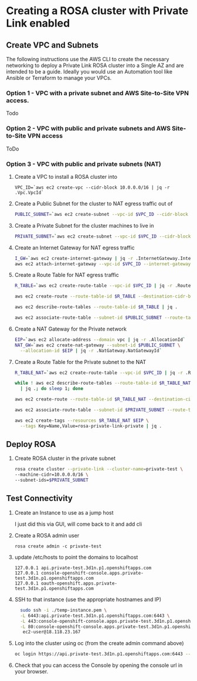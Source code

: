 # Creating a ROSA cluster with Private Link enabled

## Create VPC and Subnets

The following instructions use the AWS CLI to create the necessary networking to deploy a Private Link ROSA cluster into a Single AZ and are intended to be a guide. Ideally you would use an Automation tool like Ansible or Terraform to manage your VPCs.

### Option 1 - VPC with a private subnet and AWS Site-to-Site VPN access.

Todo

### Option 2 - VPC with public and private subnets and AWS Site-to-Site VPN access

ToDo

### Option 3 - VPC with public and private subnets (NAT)

1. Create a VPC to install a ROSA cluster into

    ```
    VPC_ID=`aws ec2 create-vpc --cidr-block 10.0.0.0/16 | jq -r .Vpc.VpcId`
    ```

1. Create a Public Subnet for the cluster to NAT egress traffic out of

    ```bash
    PUBLIC_SUBNET=`aws ec2 create-subnet --vpc-id $VPC_ID --cidr-block 10.0.128.0/17 | jq -r .Subnet.SubnetId`
    ```

1. Create a Private Subnet for the cluster machines to live in

    ```bash
    PRIVATE_SUBNET=`aws ec2 create-subnet --vpc-id $VPC_ID --cidr-block 10.0.0.0/17 | jq -r .Subnet.SubnetId`
    ```

1. Create an Internet Gateway for NAT egress traffic

    ```bash
    I_GW=`aws ec2 create-internet-gateway | jq -r .InternetGateway.InternetGatewayId`
    aws ec2 attach-internet-gateway --vpc-id $VPC_ID --internet-gateway-id $I_GW | jq .
    ```

1. Create a Route Table for NAT egress traffic

    ```bash
    R_TABLE=`aws ec2 create-route-table --vpc-id $VPC_ID | jq -r .RouteTable.RouteTableId`

    aws ec2 create-route --route-table-id $R_TABLE --destination-cidr-block 0.0.0.0/0 --gateway-id $I_GW | jq .

    aws ec2 describe-route-tables --route-table-id $R_TABLE | jq .

    aws ec2 associate-route-table --subnet-id $PUBLIC_SUBNET --route-table-id $R_TABLE | jq .
    ```

1. Create a NAT Gateway for the Private network

    ```bash
    EIP=`aws ec2 allocate-address --domain vpc | jq -r .AllocationId`
    NAT_GW=`aws ec2 create-nat-gateway --subnet-id $PUBLIC_SUBNET \
      --allocation-id $EIP | jq -r .NatGateway.NatGatewayId`

1. Create a Route Table for the Private subnet to the NAT

    ```bash
    R_TABLE_NAT=`aws ec2 create-route-table --vpc-id $VPC_ID | jq -r .RouteTable.RouteTableId`

    while ! aws ec2 describe-route-tables --route-table-id $R_TABLE_NAT \
      | jq .; do sleep 1; done

    aws ec2 create-route --route-table-id $R_TABLE_NAT --destination-cidr-block 0.0.0.0/0 --gateway-id $NAT_GW | jq .

    aws ec2 associate-route-table --subnet-id $PRIVATE_SUBNET --route-table-id $R_TABLE_NAT | jq .

    aws ec2 create-tags --resources $R_TABLE_NAT $EIP \
      --tags Key=Name,Value=rosa-private-link-private | jq .
    ```

<!--  These need more testing before using, the default ACLs are permissive and will work.

1. Create Network ACLs

    ```bash
    ACL=`aws ec2 create-network-acl --vpc-id $VPC_ID | jq -r .NetworkAcl.NetworkAclId`

    aws ec2 delete-network-acl-entry --network-acl-id $ACL \
      --rule-number 100

    aws ec2 create-network-acl-entry --network-acl-id $ACL \
      --ingress --rule-number 100 --protocol tcp \
      --port-range From=80,To=80 --cidr-block 0.0.0.0/0 \
      --rule-action allow | jq .

    aws ec2 create-network-acl-entry --network-acl-id $ACL \
      --ingress --rule-number 200 --protocol tcp \
      --port-range From=443,To=443 --cidr-block 0.0.0.0/0 \
      --rule-action allow | jq .

    aws ec2 create-network-acl-entry --network-acl-id $ACL \
      --ingress --rule-number 300 --protocol tcp \
      --port-range From=22,To=22 --cidr-block 0.0.0.0/0 \
      --rule-action allow | jq .

    aws ec2 create-network-acl-entry --network-acl-id $ACL \
      --egress --rule-number 400 --protocol -1 \
      --port-range From=0,To=65535 --cidr-block 0.0.0.0/0 \
      --rule-action allow | jq .

    aws ec2 create-network-acl-entry --network-acl-id $ACL \
      --ingress --rule-number 500 --protocol -1 \
      --port-range From=1024,To=65535 --cidr-block 0.0.0.0/0 \
      --rule-action allow | jq .
    ```

-->

## Deploy ROSA

1. Create ROSA cluster in the private subnet

    ```bash
    rosa create cluster --private-link --cluster-name=private-test \
    --machine-cidr=10.0.0.0/16 \
    --subnet-ids=$PRIVATE_SUBNET
    ```

## Test Connectivity

1. Create an Instance to use as a jump host

    I just did this via GUI, will come back to it and add cli

1. Create a ROSA admin user

    ```
    rosa create admin -c private-test
    ```

1. update /etc/hosts to point the domains to localhost

    ```
    127.0.0.1 api.private-test.3d1n.p1.openshiftapps.com
    127.0.0.1 console-openshift-console.apps.private-test.3d1n.p1.openshiftapps.com
    127.0.0.1 oauth-openshift.apps.private-test.3d1n.p1.openshiftapps.com
    ```


1. SSH to that instance (use the appropriate hostnames and IP)

    ```bash
      sudo ssh -i ./temp-instance.pem \
      -L 6443:api.private-test.3d1n.p1.openshiftapps.com:6443 \
      -L 443:console-openshift-console.apps.private-test.3d1n.p1.openshiftapps.com:443 \
      -L 80:console-openshift-console.apps.private-test.3d1n.p1.openshiftapps.com:80 \
       ec2-user@18.118.23.167
    ```

1. Log into the cluster using oc (from the create admin command above)

    ```bash
    oc login https://api.private-test.3d1n.p1.openshiftapps.com:6443 --username cluster-admin --password GQSGJ-daqfN-8QNY3-tS9gU
    ```

1. Check that you can access the Console by opening the console url in your browser.